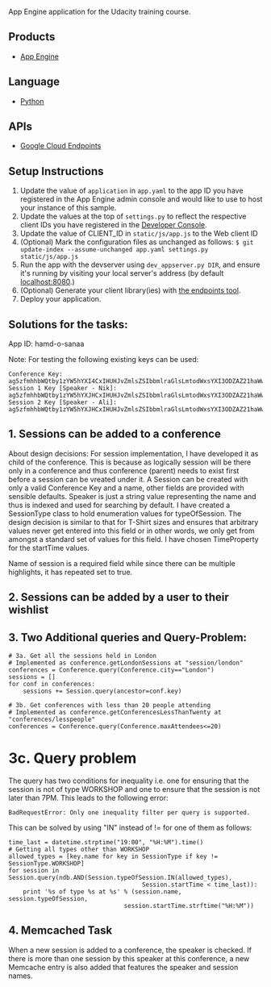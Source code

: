 App Engine application for the Udacity training course.

## Products
- [App Engine][1]

## Language
- [Python][2]

## APIs
- [Google Cloud Endpoints][3]

## Setup Instructions
1. Update the value of `application` in `app.yaml` to the app ID you
   have registered in the App Engine admin console and would like to use to host
   your instance of this sample.
1. Update the values at the top of `settings.py` to
   reflect the respective client IDs you have registered in the
   [Developer Console][4].
1. Update the value of CLIENT_ID in `static/js/app.js` to the Web client ID
1. (Optional) Mark the configuration files as unchanged as follows:
   `$ git update-index --assume-unchanged app.yaml settings.py static/js/app.js`
1. Run the app with the devserver using `dev_appserver.py DIR`, and ensure it's running by visiting your local server's address (by default [localhost:8080][5].)
1. (Optional) Generate your client library(ies) with [the endpoints tool][6].
1. Deploy your application.


## Solutions for the tasks:

App ID:  hamd-o-sanaa

Note: 
For testing the following existing keys can be used:
```
Conference Key:	ag5zfmhhbWQtby1zYW5hYXI4CxIHUHJvZmlsZSIbbmlraGlsLmtodWxsYXI3ODZAZ21haWwuY29tDAsSCkNvbmZlcmVuY2UYAQw
Session 1 Key [Speaker - Nik]: ag5zfmhhbWQtby1zYW5hYXJHCxIHUHJvZmlsZSIbbmlraGlsLmtodWxsYXI3ODZAZ21haWwuY29tDAsSCkNvbmZlcmVuY2UYAQwLEgdTZXNzaW9uGKGcAQw
Session 2 Key [Speaker - Ali]: ag5zfmhhbWQtby1zYW5hYXJHCxIHUHJvZmlsZSIbbmlraGlsLmtodWxsYXI3ODZAZ21haWwuY29tDAsSCkNvbmZlcmVuY2UYAQwLEgdTZXNzaW9uGLHqAQw
```

## 1. Sessions can be added to a conference
About design decisions:
For session implementation, I have developed it as child of the conference. This is because as logically session will be there only in a conference and thus conference (parent) needs to exist first before a session can be vreated under it. A Session can be created with only a valid Conference Key and a name, other fields are provided with sensible defaults. Speaker is just a string value representing the name and thus is indexed and used for searching by default. I have created a SessionType class to hold enumeration values for typeOfSession. The design decision is similar to that for T-Shirt sizes and ensures that arbitrary values never get entered into this field or in other words, we only get from amongst a standard set of values for this field. I have chosen TimeProperty for the startTime values.

Name of session is a required field while since there can be multiple highlights, it has repeated set to true.

## 2. Sessions can be added by a user to their wishlist

## 3. Two Additional queries and Query-Problem:
```
# 3a. Get all the sessions held in London
# Implemented as conference.getLondonSessions at "session/london"
conferences = Conference.query(Conference.city=="London")
sessions = []
for conf in conferences:
	sessions += Session.query(ancestor=conf.key)
```	
```
# 3b. Get conferences with less than 20 people attending
# Implemented as conference.getConferencesLessThanTwenty at "conferences/lesspeople"
conferences = Conference.query(Conference.maxAttendees<=20)
```

# 3c. Query problem
The query has two conditions for inequality i.e. one for ensuring that the session is not of type WORKSHOP and one to ensure that the session is not later than 7PM. This leads to the following error:
```
BadRequestError: Only one inequality filter per query is supported.
```
This can be solved by using "IN" instead of != for one of them as follows: 
```
time_last = datetime.strptime("19:00", "%H:%M").time()
# Getting all types other than WORKSHOP
allowed_types = [key.name for key in SessionType if key != SessionType.WORKSHOP]
for session in Session.query(ndb.AND(Session.typeOfSession.IN(allowed_types), 
                                     Session.startTime < time_last)):
    print '%s of type %s at %s' % (session.name, session.typeOfSession, 
                                session.startTime.strftime("%H:%M"))
```

## 4. Memcached Task
When a new session is added to a conference, the speaker is checked. If there is more than one session by this speaker at this conference, a new Memcache entry is also added that features the speaker and session names.


[1]: https://developers.google.com/appengine
[2]: http://python.org
[3]: https://developers.google.com/appengine/docs/python/endpoints/
[4]: https://console.developers.google.com/
[5]: https://localhost:8080/
[6]: https://developers.google.com/appengine/docs/python/endpoints/endpoints_tool